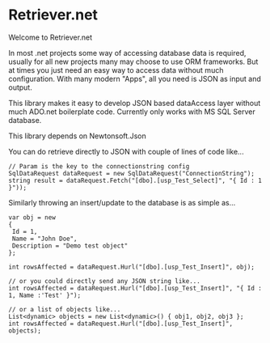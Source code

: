 # Retriever.net
Welcome to Retriever.net

In most .net projects some way of accessing database data is required, usually for all new projects many may choose to use ORM frameworks. But at times you just need an easy way to access data without much configuration. With many modern "Apps", all you need is JSON as input and output. 

This library makes it easy to develop JSON based dataAccess layer without much ADO.net boilerplate code. Currently only works with MS SQL Server database. 

This library depends on Newtonsoft.Json 

You can do retrieve directly to JSON with couple of lines of code like... 

    // Param is the key to the connectionstring config 
    SqlDataRequest dataRequest = new SqlDataRequest("ConnectionString");    
    string result = dataRequest.Fetch("[dbo].[usp_Test_Select]", "{ Id : 1 }"));  

Similarly throwing an insert/update to the database is as simple as...

    var obj = new
    {
     Id = 1,
     Name = "John Doe",
     Description = "Demo test object"
    };

    int rowsAffected = dataRequest.Hurl("[dbo].[usp_Test_Insert]", obj);

    // or you could directly send any JSON string like...
    int rowsAffected = dataRequest.Hurl("[dbo].[usp_Test_Insert]", "{ Id : 1, Name :'Test' }");

    // or a list of objects like...
    List<dynamic> objects = new List<dynamic>() { obj1, obj2, obj3 };
    int rowsAffected = dataRequest.Hurl("[dbo].[usp_Test_Insert]", objects);
